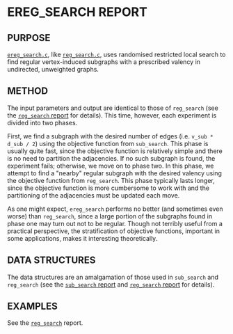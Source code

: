 # EREG\_SEARCH REPORT

## PURPOSE
[`ereg_search.c`](https://github.com/vglazer/USRA/blob/master/subgraph_finding/src/ereg_search.c), 
like [`reg_search.c`](https://github.com/vglazer/USRA/blob/master/subgraph_finding/src/reg_search.c), uses randomised restricted local search to find regular vertex-induced subgraphs with a prescribed valency in undirected,
unweighted graphs.

## METHOD
The input parameters and output are identical to those of `reg_search` (see 
the [`reg_search` report](https://github.com/vglazer/USRA/blob/master/subgraph_finding/doc/reg_search.md) for details). This time, however, each experiment is 
divided into two phases. 

First, we find a subgraph with the desired number 
of edges (i.e. `v_sub * d_sub / 2`) using the objective function from `sub_search`. This phase is usually quite fast, since the objective function is relatively simple and there is no need to partition the adjacencies. If no such subgraph 
is found, the experiment fails; otherwise, we move on to phase two. In this 
phase, we attempt to find a "nearby" regular subgraph with the desired valency
using the objective function from `reg_search`. This phase typically lasts 
longer, since the objective function is more cumbersome to work with and the
partitioning of the adjacencies must be updated each move. 

As one might expect,
`ereg_search` performs no better (and sometimes even worse) than `reg_search`, 
since a large portion of the subgraphs found in phase one may turn out not to 
be regular. Though not terribly useful from a practical perspective, the 
stratification of objective functions, important in some applications, makes it
interesting theoretically.

## DATA STRUCTURES
The data structures are an amalgamation of those used in `sub_search` and 
`reg_search` (see the [`sub_search` report](https://github.com/vglazer/USRA/blob/master/subgraph_finding/doc/sub_search.md) and [`reg_search` report](https://github.com/vglazer/USRA/blob/master/subgraph_finding/doc/reg_search.md) for details).

## EXAMPLES
See the [`reg_search`](https://github.com/vglazer/USRA/blob/master/subgraph_finding/doc/reg_search.md) report.

